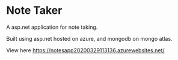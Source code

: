 # Note Taker

A asp.net application for note taking.

Built using asp.net hosted on azure, and mongodb on mongo atlas.

View here https://notesapp20200329113136.azurewebsites.net/
